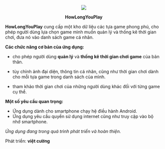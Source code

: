 <p align="center">
  <img src="https://i.imgur.com/BZha6Hg.png"/>
</p>

<p align="center"><b>HowLongYouPlay</b></p>

**HowLongYouPlay** cung cấp một kho dữ liệu các tựa game phong phú, cho phép người dùng lựa chọn game mình muốn quản lý và thống kê thời gian chơi, đưa nó vào danh sách game cá nhân.

**Các chức năng cơ bản của ứng dụng:** 

* cho phép người dùng **quản lý** và **thống kê thời gian chơi game** của bản thân.

* tùy chỉnh ảnh đại diện, thông tin cá nhân, cũng như thời gian chơi dành cho mỗi tựa game trong danh sách của mình.

* tham khảo thời gian chơi của những người dùng khác đối với từng game cụ thể.

**Một số yêu cầu quan trọng:**
- Ứng dụng dành cho smartphone chạy hệ điều hành Android.
- Ứng dụng yêu cầu quyền sử dụng internet cũng như truy cập vào bộ nhớ smartphone.

_Ứng dụng đang trong quá trình phát triển và hoàn thiện._

Phát triển: **việt cường**



